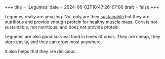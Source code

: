 +++
title = 'Legumes'
date = 2024-06-02T10:47:26-07:00
draft = false
+++

Legumes really are amazing. Not only are they [sustainable](https://www.mdpi.com/2072-6643/16/1/98) but they are nutritious and provide enough protein for healthy muscle mass. Corn is not sustainable, not nutritious, and does not provide protein.

Legumes are also good survival food in times of crisis. They are cheap, they store easily, and they can grow most anywhere.

It also helps that they are delicious.


